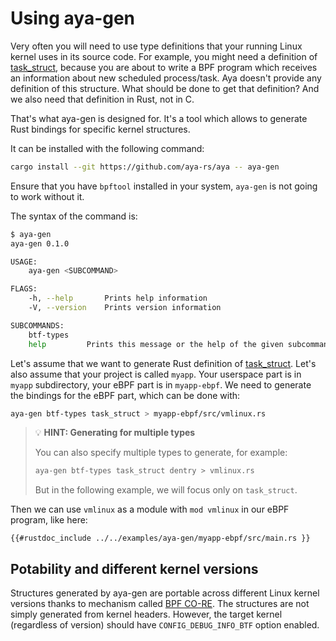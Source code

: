 # Using aya-gen

Very often you will need to use type definitions that your running Linux kernel
uses in its source code. For example, you might need a definition of
[task_struct](https://elixir.bootlin.com/linux/v5.15.3/source/include/linux/sched.h#L723),
because you are about to write a BPF program which receives an
information about new scheduled process/task. Aya doesn't provide any
definition of this structure. What should be done to get that definition? And
we also need that definition in Rust, not in C.

That's what aya-gen is designed for. It's a tool which allows to generate Rust
bindings for specific kernel structures.

It can be installed with the following command:

```bash
cargo install --git https://github.com/aya-rs/aya -- aya-gen
```

Ensure that you have `bpftool` installed in your system, `aya-gen` is not going
to work without it.

The syntax of the command is:

```bash
$ aya-gen
aya-gen 0.1.0

USAGE:
    aya-gen <SUBCOMMAND>

FLAGS:
    -h, --help       Prints help information
    -V, --version    Prints version information

SUBCOMMANDS:
    btf-types
    help         Prints this message or the help of the given subcommand(s)
```

Let's assume that we want to generate Rust definition of
[task_struct](https://elixir.bootlin.com/linux/v5.15.3/source/include/linux/sched.h#L723).
Let's also assume that your project is called `myapp`. Your userspace part is
in `myapp` subdirectory, your eBPF part is in `myapp-ebpf`. We need to generate
the bindings for the eBPF part, which can be done with:

```bash
aya-gen btf-types task_struct > myapp-ebpf/src/vmlinux.rs
```

> 💡 **HINT: Generating for multiple types**
>
> You can also specify multiple types to generate, for example:
>
> ```bash
> aya-gen btf-types task_struct dentry > vmlinux.rs
> ```
>
> But in the following example, we will focus only on `task_struct`.

Then we can use `vmlinux` as a module with `mod vmlinux` in our eBPF program,
like here:

```rust,ignore
{{#rustdoc_include ../../examples/aya-gen/myapp-ebpf/src/main.rs }}
```

## Potability and different kernel versions

Structures generated by aya-gen are portable across different Linux kernel
versions thanks to mechanism called
[BPF CO-RE](https://facebookmicrosites.github.io/bpf/blog/2020/02/19/bpf-portability-and-co-re.html).
The structures are not simply generated from kernel headers. However, the
target kernel (regardless of version) should have `CONFIG_DEBUG_INFO_BTF`
option enabled.
